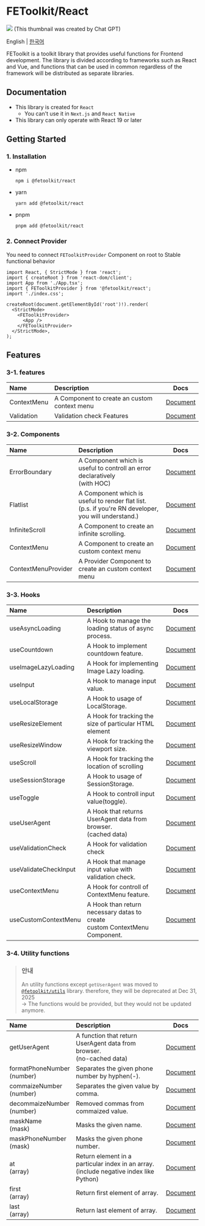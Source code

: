 # FEToolkit/React

![](https://fejumvuajiwc28287693.gcdn.ntruss.com/fetoolkit/fetoolkit_thumbnail.png)
(This thumbnail was created by Chat GPT)

English | [한국어](https://github.com/minwoo129/fetoolkit/blob/master/packages/react/README_kr.md)

FEToolkit is a toolkit library that provides useful functions for Frontend development. The library is divided according to frameworks such as React and Vue, and functions that can be used in common regardless of the framework will be distributed as separate libraries.

## Documentation

- This library is created for `React`
  - You can't use it in `Next.js` and `React Native`
- This library can only operate with React 19 or later

## Getting Started

### 1. Installation

- npm
  ```
  npm i @fetoolkit/react
  ```
- yarn
  ```
  yarn add @fetoolkit/react
  ```
- pnpm
  ```
  pnpm add @fetoolkit/react
  ```

### 2. Connect Provider

You need to connect `FEToolkitProvider` Component on root to Stable functional behavior

```tsx
import React, { StrictMode } from 'react';
import { createRoot } from 'react-dom/client';
import App from './App.tsx';
import { FEToolkitProvider } from '@fetoolkit/react';
import './index.css';

createRoot(document.getElementById('root')!).render(
  <StrictMode>
    <FEToolkitProvider>
      <App />
    </FEToolkitProvider>
  </StrictMode>,
);
```

## Features

### 3-1. features

| Name        | Description                                  |                   Docs                   |
| :---------- | :------------------------------------------- | :--------------------------------------: |
| ContextMenu | A Component to create an custom context menu |   [Document](./docs/en/contextmenu.md)   |
| Validation  | Validation check Features                    | [Document](./docs/en/validationcheck.md) |

### 3-2. Components

| Name                | Description                                                                                             |                          Docs                          |
| :------------------ | :------------------------------------------------------------------------------------------------------ | :----------------------------------------------------: |
| ErrorBoundary       | A Component which is useful to controll an error declaratively<br>(with HOC)                            |    [Document](./docs/en/component_errorboundary.md)    |
| Flatlist            | A Component which is useful to render flat list.<br>(p.s. if you're RN developer, you will understand.) |      [Document](./docs/en/component_flatlist.md)       |
| InfiniteScroll      | A Component to create an infinite scrolling.                                                            |   [Document](./docs/en/component_infinitescroll.md)    |
| ContextMenu         | A Component to create an custom context menu                                                            |     [Document](./docs/en/component_contextmenu.md)     |
| ContextMenuProvider | A Provider Component to create an custom context menu                                                   | [Document](./docs/en/component_contextmenuprovider.md) |

### 3-3. Hooks

| Name                  | Description                                                                     |                                                       Docs                                                        |
| :-------------------- | :------------------------------------------------------------------------------ | :---------------------------------------------------------------------------------------------------------------: |
| useAsyncLoading       | A Hook to manage the loading status of async <br>process.                       |                                   [Document](./docs/en/hook_useasyncloading.md)                                   |
| useCountdown          | A Hook to implement countdown feature.                                          |                                    [Document](./docs/en/hook_usecountdown.md)                                     |
| useImageLazyLoading   | A Hook for implementing Image Lazy loading.                                     |                                 [Document](./docs/en/hook_useimagelazyloading.md)                                 |
| useInput              | A Hook to manage input value.                                                   |                                      [Document](./docs/en/hook_useinput.md)                                       |
| useLocalStorage       | A Hook to usage of LocalStorage.                                                |                                   [Document](./docs/en/hook_uselocalstorage.md)                                   |
| useResizeElement      | A Hook for tracking the size of particular HTML element                         |                                  [Document](./docs/en/hook_useresizeelement.md)                                   |
| useResizeWindow       | A Hook for tracking the viewport size.                                          |                                   [Document](./docs/en/hook_useresizewindow.md)                                   |
| useScroll             | A Hook for tracking the location of scrolling                                   |     [Document](https://github.com/minwoo129/fetoolkit/blob/master/packages/react/src/docs/hooks/useScroll.md)     |
| useSessionStorage     | A Hook to usage of SessionStorage.                                              | [Document](https://github.com/minwoo129/fetoolkit/blob/master/packages/react/src/docs/hooks/useSessionStorage.md) |
| useToggle             | A Hook to controll input value(toggle).                                         |     [Document](https://github.com/minwoo129/fetoolkit/blob/master/packages/react/src/docs/hooks/useToggle.md)     |
| useUserAgent          | A Hook that returns UserAgent data from browser. <br>(cached data)              |   [Document](https://github.com/minwoo129/fetoolkit/blob/master/packages/react/src/docs/hooks/useUserAgent.md)    |
| useValidationCheck    | A Hook for validation check                                                     |                                 [Document](./docs/en/hook_usevalidationcheck.md)                                  |
| useValidateCheckInput | A Hook that manage input value with validation check.                           |                                [Document](./docs/en/hook_usevalidatecheckinput.md)                                |
| useContextMenu        | A Hook for controll of ContextMenu feature.                                     |                                   [Document](./docs/en/hook_usecontextmenu.md)                                    |
| useCustomContextMenu  | A Hook than return necessary datas to create <br> custom ContextMenu Component. |                                [Document](./docs/en/hook_usecustomcontextmenu.md)                                 |

### 3-4. Utility functions

> ### 안내
>
> An utility functions except `getUserAgent` was moved to [`@fetoolkit/utils`](https://github.com/minwoo129/fetoolkit/tree/master/packages/utils) library. therefore, they will be deprecated at Dec 31, 2025  
> -> The functions would be provided, but they would not be updated anymore.

| Name                          | Description                                                                               |                                                           Docs                                                            |
| :---------------------------- | :---------------------------------------------------------------------------------------- | :-----------------------------------------------------------------------------------------------------------------------: |
| getUserAgent                  | A function that return UserAgent data from browser.<br>(no-cached data)                   |       [Document](https://github.com/minwoo129/fetoolkit/blob/master/packages/react/src/docs/utils/getUserAgent.md)        |
| formatPhoneNumber<br>(number) | Separates the given phone number by hyphen(-).                                            | [Document](https://github.com/minwoo129/fetoolkit/blob/master/packages/react/src/docs/utils/numbers_formatPhoneNumber.md) |
| commaizeNumber<br>(number)    | Separates the given value by comma.                                                       |  [Document](https://github.com/minwoo129/fetoolkit/blob/master/packages/react/src/docs/utils/numbers_commaizeNumber.md)   |
| decommaizeNumber<br>(number)  | Removed commas from commaized value.                                                      | [Document](https://github.com/minwoo129/fetoolkit/blob/master/packages/react/src/docs/utils/numbers_decommaizeNumber.md)  |
| maskName<br>(mask)            | Masks the given name.                                                                     |       [Document](https://github.com/minwoo129/fetoolkit/blob/master/packages/react/src/docs/utils/mask_maskName.md)       |
| maskPhoneNumber<br>(mask)     | Masks the given phone number.                                                             |   [Document](https://github.com/minwoo129/fetoolkit/blob/master/packages/react/src/docs/utils/mask_maskPhoneNumber.md)    |
| at<br>(array)                 | Return element in a particular index in an array.<br>(include negative index like Python) |         [Document](https://github.com/minwoo129/fetoolkit/blob/master/packages/react/src/docs/utils/array_at.md)          |
| first<br>(array)              | Return first element of array.                                                            |        [Document](https://github.com/minwoo129/fetoolkit/blob/master/packages/react/src/docs/utils/array_first.md)        |
| last<br>(array)               | Return last element of array.                                                             |        [Document](https://github.com/minwoo129/fetoolkit/blob/master/packages/react/src/docs/utils/array_last.md)         |
